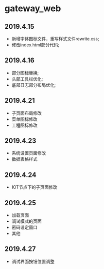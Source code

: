 # gateway_web

## 2019.4.15

- 新增字体图标文件，重写样式文件rewrite.css;
- 修改index.html部分代码;

## 2019.4.16

- 部分图标替换;
- 头部工具栏优化;
- 底部日志部分布局优化;

## 2019.4.21

- 子页面布局修改
- 菜单图标修改
- 工程图标修改

## 2019.4.23

- 系统设置页面修改
- 数据表格样式

## 2019.4.24

- IOT节点下的子页面修改

## 2019.4.25

- 加载页面
- 调试模式的页面
- 密码设定窗口
- 其他

## 2019.4.27

- 调试界面按钮位置调整